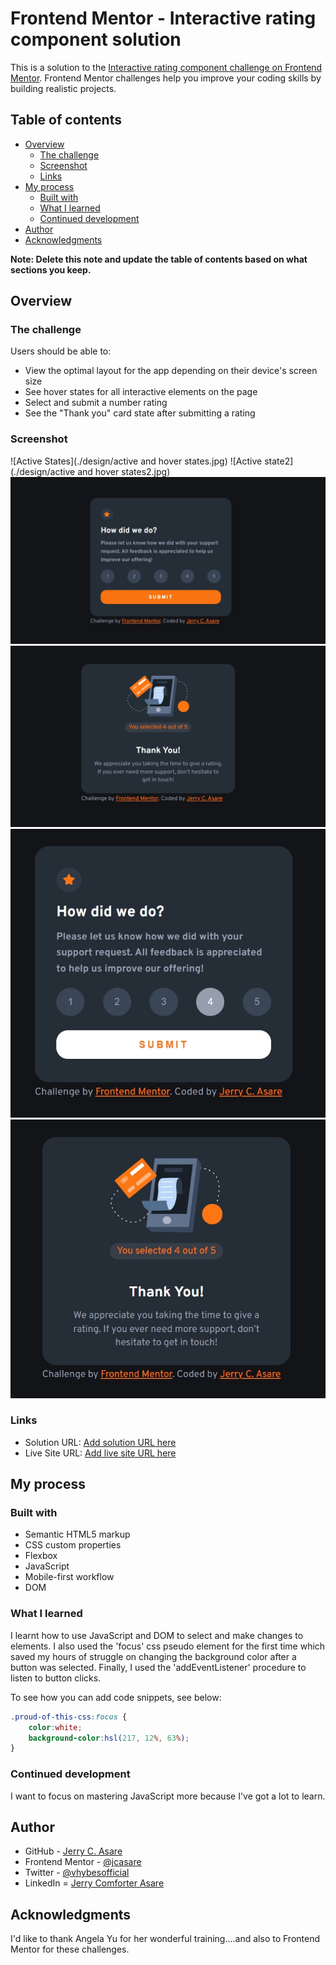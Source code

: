 # Frontend Mentor - Interactive rating component solution

This is a solution to the [Interactive rating component challenge on Frontend Mentor](https://www.frontendmentor.io/challenges/interactive-rating-component-koxpeBUmI). Frontend Mentor challenges help you improve your coding skills by building realistic projects.

## Table of contents

- [Overview](#overview)
  - [The challenge](#the-challenge)
  - [Screenshot](#screenshot)
  - [Links](#links)
- [My process](#my-process)
  - [Built with](#built-with)
  - [What I learned](#what-i-learned)
  - [Continued development](#continued-development)
- [Author](#author)
- [Acknowledgments](#acknowledgments)

**Note: Delete this note and update the table of contents based on what sections you keep.**

## Overview

### The challenge

Users should be able to:

- View the optimal layout for the app depending on their device's screen size
- See hover states for all interactive elements on the page
- Select and submit a number rating
- See the "Thank you" card state after submitting a rating

### Screenshot

![Active States](./design/active and hover states.jpg)
![Active state2](./design/active and hover states2.jpg)
![Desktop design](./design/desktop-design.jpg)
![Desktop Thank You Page](./design/desktop-thank-you-state.jpg)
![Mobile Design](./design/mobile-design.jpg)
![Mobile Thank You Page](./design/mobile-thank-you-state.jpg)


### Links

- Solution URL: [Add solution URL here](https://github.com/jcasare/FrontEndChallenges-interactive-rating-component)
- Live Site URL: [Add live site URL here](https://jcasare.github.io/FrontEndChallenges-interactive-rating-component/)

## My process

### Built with

- Semantic HTML5 markup
- CSS custom properties
- Flexbox
- JavaScript
- Mobile-first workflow
- DOM



### What I learned

I learnt how to use JavaScript and DOM to select and make changes to elements. I also used the 'focus' css pseudo element for the first time which saved my hours of struggle on changing the background color after a button was selected. Finally, I used the 'addEventListener' procedure to listen to button clicks.

To see how you can add code snippets, see below:

```css
.proud-of-this-css:focus {
    color:white;
    background-color:hsl(217, 12%, 63%);
}
```



### Continued development

I want to focus on mastering JavaScript more because I've got a lot to learn.



## Author

- GitHub - [Jerry C. Asare](https://www.github.com/jcasare)
- Frontend Mentor - [@jcasare](https://www.frontendmentor.io/profile/jcasare)
- Twitter - [@vhybesofficial](https://www.twitter.com/vhybesofficial)
- LinkedIn = [Jerry Comforter Asare](https://www.linkedin.com/in/jerry-asare-comforter-8b164b192/)


## Acknowledgments
I'd like to thank Angela Yu for her wonderful training....and also to Frontend Mentor for these challenges.
